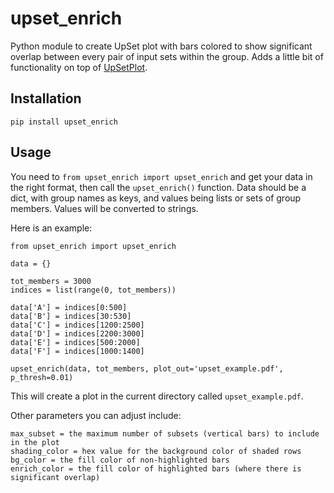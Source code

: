 # upset_enrich
Python module to create UpSet plot with bars colored to show significant overlap between every pair of input sets within the group. Adds a little bit of functionality on top of [UpSetPlot](https://upsetplot.readthedocs.io/en/stable/).

## Installation
```
pip install upset_enrich
```

## Usage
You need to `from upset_enrich import upset_enrich` and get your data in the right format, then call the `upset_enrich()` function. Data should be a dict, with group names as keys, and values being lists or sets of group members. Values will be converted to strings.

Here is an example:

```
from upset_enrich import upset_enrich

data = {}

tot_members = 3000
indices = list(range(0, tot_members))

data['A'] = indices[0:500]
data['B'] = indices[30:530]
data['C'] = indices[1200:2500]
data['D'] = indices[2200:3000]
data['E'] = indices[500:2000]
data['F'] = indices[1000:1400]

upset_enrich(data, tot_members, plot_out='upset_example.pdf', p_thresh=0.01)
```

This will create a plot in the current directory called `upset_example.pdf`.

Other parameters you can adjust include:
```
max_subset = the maximum number of subsets (vertical bars) to include in the plot
shading_color = hex value for the background color of shaded rows
bg_color = the fill color of non-highlighted bars
enrich_color = the fill color of highlighted bars (where there is significant overlap)
```
